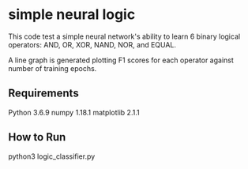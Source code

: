 # simple neural logic

This code test a simple neural network's ability to learn 6 binary logical operators: AND, OR, XOR, NAND, NOR, and EQUAL.

A line graph is generated plotting F1 scores for each operator against number of training epochs.

## Requirements
Python 3.6.9
numpy 1.18.1
matplotlib 2.1.1

## How to Run
python3 logic\_classifier.py
